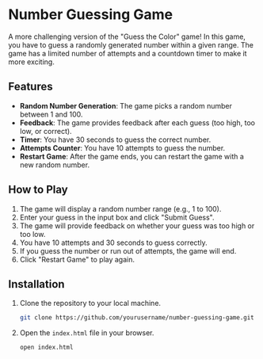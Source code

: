 # Number Guessing Game

A more challenging version of the "Guess the Color" game! In this game, you have to guess a randomly generated number within a given range. The game has a limited number of attempts and a countdown timer to make it more exciting.

## Features
- **Random Number Generation**: The game picks a random number between 1 and 100.
- **Feedback**: The game provides feedback after each guess (too high, too low, or correct).
- **Timer**: You have 30 seconds to guess the correct number.
- **Attempts Counter**: You have 10 attempts to guess the number.
- **Restart Game**: After the game ends, you can restart the game with a new random number.

## How to Play

1. The game will display a random number range (e.g., 1 to 100).
2. Enter your guess in the input box and click "Submit Guess".
3. The game will provide feedback on whether your guess was too high or too low.
4. You have 10 attempts and 30 seconds to guess correctly.
5. If you guess the number or run out of attempts, the game will end.
6. Click "Restart Game" to play again.

## Installation

1. Clone the repository to your local machine.

    ```bash
    git clone https://github.com/yourusername/number-guessing-game.git
    ```

2. Open the `index.html` file in your browser.

    ```bash
    open index.html
